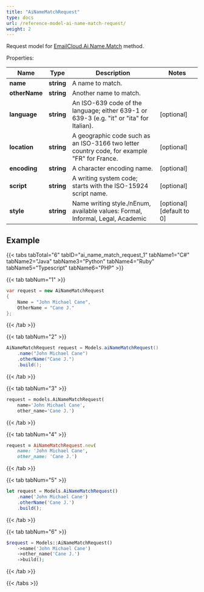 ```yaml
---
title: "AiNameMatchRequest"
type: docs
url: /reference-model-ai-name-match-request/
weight: 2
---
```


Request model for [EmailCloud.Ai.Name.Match](/email/reference-ai-name-api/#match) method.

Properties:

Name | Type | Description | Notes
---- | ---- | ----------- | -----
**name** |**string**|A name to match. |
**otherName** |**string**|Another name to match. |
**language** |**string**|An ISO-639 code of the language; either 639-1 or 639-3 (e.g. \"it\" or \"ita\" for Italian).              |[optional] 
**location** |**string**|A geographic code such as an ISO-3166 two letter country code, for example \"FR\" for France.              |[optional] 
**encoding** |**string**|A character encoding name. |[optional] 
**script** |**string**|A writing system code; starts with the ISO-15924 script name. |[optional] 
**style** |**string**|Name writing style./nEnum, available values: Formal, Informal, Legal, Academic |[optional] [default to 0]

## Example

{{< tabs tabTotal="6" tabID="ai_name_match_request_1" tabName1="C#" tabName2="Java" tabName3="Python" tabName4="Ruby" tabName5="Typescript" tabName6="PHP" >}}

{{< tab tabNum="1" >}}

```csharp
var request = new AiNameMatchRequest
{ 
    Name = "John Michael Cane",
    OtherName = "Cane J."
};
```

{{< /tab >}}

{{< tab tabNum="2" >}}

```java
AiNameMatchRequest request = Models.aiNameMatchRequest()
    .name("John Michael Cane")
    .otherName("Cane J.")
    .build();
```

{{< /tab >}}

{{< tab tabNum="3" >}}

```python
request = models.AiNameMatchRequest(
    name='John Michael Cane',
    other_name='Cane J.')
```

{{< /tab >}}

{{< tab tabNum="4" >}}

```ruby
request = AiNameMatchRequest.new(
    name: 'John Michael Cane',
    other_name: 'Cane J.')
```

{{< /tab >}}

{{< tab tabNum="5" >}}

```typescript
let request = Models.AiNameMatchRequest()
    .name('John Michael Cane')
    .otherName('Cane J.')
    .build();
```

{{< /tab >}}

{{< tab tabNum="6" >}}

```php
$request = Models::AiNameMatchRequest()
    ->name('John Michael Cane')
    ->other_name('Cane J.')
    ->build();
```

{{< /tab >}}

{{< /tabs >}}

